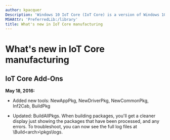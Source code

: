 ```yaml
---
author: kpacquer
Description: 'Windows 10 IoT Core (IoT Core) is a version of Windows 10 that is optimized for smaller devices with or without a display. IoT Core uses the rich, extensible Universal Windows Platform (UWP) API for building great solutions.'
MSHAttr: 'PreferredLib:/library'
title: What's new in IoT Core manufacturing
---
```


# What's new in IoT Core manufacturing


## <span id="IoT_Core_AddOns"></span>IoT Core Add-Ons

**May 18, 2016:** 
*  Added new tools: NewAppPkg, NewDriverPkg, NewCommonPkg, Inf2Cab, BuildPkg

*  Updated: BuildAllPkgs. When building packages, you'll get a cleaner display just showing the packages that have been processed, and any errors. To troubleshoot, you can now see the full log files at \Build\<arch>\pkgs\logs. 
 